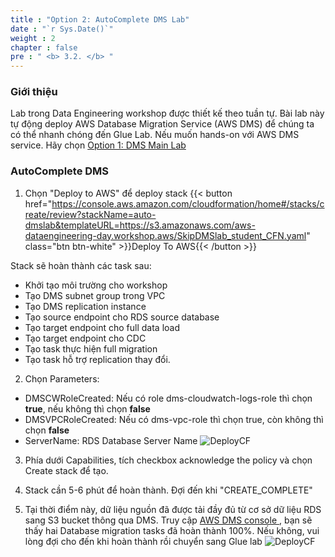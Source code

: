 ```yaml
---
title : "Option 2: AutoComplete DMS Lab"
date : "`r Sys.Date()`"
weight : 2
chapter : false
pre : " <b> 3.2. </b> "
---
```


### Giới thiệu

Lab trong Data Engineering workshop được thiết kế theo tuần tự. Bài lab này tự động deploy AWS Database Migration Service (AWS DMS) để chúng ta có thể nhanh chóng đến Glue Lab.
Nếu muốn hands-on với AWS DMS service. Hãy chọn [Option 1: DMS Main Lab](../3.1-DMS-Migration-Lab/_index.md)

### AutoComplete DMS

1. Chọn "Deploy to AWS" để deploy stack
{{< button href="https://console.aws.amazon.com/cloudformation/home#/stacks/create/review?stackName=auto-dmslab&templateURL=https://s3.amazonaws.com/aws-dataengineering-day.workshop.aws/SkipDMSlab_student_CFN.yaml" class="btn btn-white" >}}Deploy To AWS{{< /button >}}

Stack sẽ hoàn thành các task sau:
- Khởi tạo môi trường cho workshop
- Tạo DMS subnet group trong VPC
- Tạo DMS replication instance
- Tạo source endpoint cho RDS source database
- Tạo target endpoint cho full data load
- Tạo target endpoint cho CDC
- Tạo task thực hiện full migration
- Tạo task hỗ trợ replication thay đổi.
2. Chọn Parameters:
- DMSCWRoleCreated: Nếu có role dms-cloudwatch-logs-role thì chọn **true**, nếu không thì chọn **false**
- DMSVPCRoleCreated: Nếu có dms-vpc-role thì chọn true, còn không thì chọn **false**
- ServerName: RDS Database Server Name
![DeployCF](/WorkShopTwo/images/3.connect/79.png) 

3. Phía dưới Capabilities, tích checkbox acknowledge the policy và chọn Create stack để tạo.

4. Stack cần 5-6 phút để hoàn thành. Đợi đến khi "CREATE_COMPLETE"

5. Tại thời điểm này, dữ liệu nguồn đã được tải đầy đủ từ cơ sở dữ liệu RDS sang S3 bucket thông qua DMS. Truy cập [ AWS DMS console ](https://console.aws.amazon.com/dms/v2/home#tasks), bạn sẽ thấy hai Database migration tasks đã hoàn thành 100%. Nếu không, vui lòng đợi cho đến khi hoàn thành rồi chuyển sang Glue lab
![DeployCF](/WorkShopTwo/images/3.connect/80.png) 